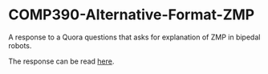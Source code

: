 # COMP390-Alternative-Format-ZMP
A response to a Quora questions that asks for explanation of ZMP in bipedal robots. 

The response can be read [here](https://di1113.github.io/COMP390-Alternative-Format-ZMP/zmp%20in%20bipedal%20robot%20explained.html).
